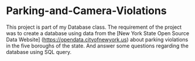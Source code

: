 # Parking-and-Camera-Violations

This project is part of my Database class. The requirement of the project was to create a database using data from the [New York State Open Source Data Website] (https://opendata.cityofnewyork.us) about parking violations in the five boroughs of the state. And answer some questions regarding the database using SQL query.

